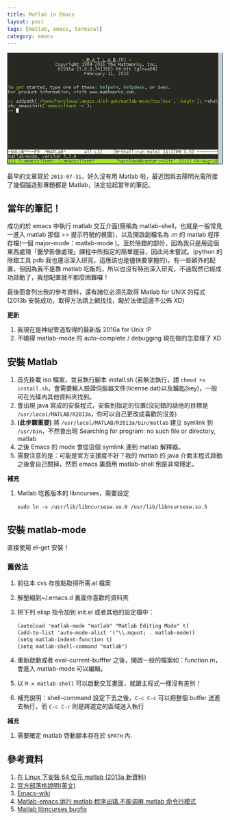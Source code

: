 ```yaml
---
title: Matlab in Emacs
layout: post
tags: [matlab, emacs, terminal]
category: emacs
---
```

![Matlab in Emacs](/assets/matlabemacs.png)


最早的文章寫於 ``2013-07-31``，好久沒有用 Matlab 啦，最近因爲去陽明光電所接了幾個腦造影專題都是 Matlab，決定拾起當年的筆記。

## 當年的筆記！
成功的於 emacs 中執行 matlab 交互介面(簡稱為 matlab-shell，也就是一般常見一進入 matlab 那個 >> 提示符號的視窗)，以及開啟副檔名為 .m 的 matlab 程序存檔(一個 major-mode：matlab-mode )。至於除錯的部份，因為我只是用這個東西處理「醫學影像處理」課程中所指定的簡單題目，因此尚未嘗試。(python 的除錯工具 pdb 我也還沒深入研究，這應該也是儘快要掌握的)。有一些額外的配置，但因為我不是靠 matlab 吃飯的，所以也沒有特別深入研究，不過既然已經成功啟動了，我想配置就不那麼困難囉！

最後面會列出我的參考資料，還有諸位必須先取得 Matlab for UNIX 的程式(2013b 安裝成功，取得方法請上網找找，礙於法律這邊不公佈 XD)

**更新**

1. 我現在是神祕管道取得的最新版 2016a for Unix :P
2. 不曉得 matlab-mode 的 auto-complete / debugging 現在做的怎麼樣了 XD

## 安裝 Matlab

1. 首先掛載 iso 檔案，並且執行腳本 install.sh (若無法執行，請 ```chmod +x install.sh```，會需要輸入驗證伺服器文件(license.dat)以及鑰匙(key)，一般可在光碟內其他資料夾找到。
2. 會出現 java 寫成的安裝程式，安裝到指定的位置(沒記錯的話他的目標是 ```/usr/local/MATLAB/R2013a```，你可以自己更改成喜歡的沒差)
3. **(此步驟重要)** 將 ```/usr/local/MATLAB/R2013a/bin/matlab``` 建立 symlink 到 ```/usr/bin```，不然會出現 Searching for program: no such file or directory, matlab
4. 之後 Emacs 的 mode 會從這個 symlink 連到 matlab 解釋器。
5. 需要注意的是：可能是官方支援度不好？我的 matlab 的 java 介面主程式啟動之後會自己關掉，然而 emacs 裏面用 matlab-shell 倒是非常穩定。

**補充**

1. Matlab 吃舊版本的 libncurses，需要設定
 
    ```shell
    sudo ln -s /usr/lib/libncursesw.so.6 /usr/lib/libncursesw.so.5
    ```

## 安裝 matlab-mode

直接使用 el-get 安裝！

### 舊做法
1. 前往本 cvs 存放點取得所需.el 檔案
2. 解壓縮到~/.emacs.d 裏面你喜歡的資料夾
3. 把下列 elisp 指令加到 init.el 或者其他的設定檔中：

    ```emacs-lisp
    (autoload 'matlab-mode "matlab" "Matlab Editing Mode" t)
    (add-to-list 'auto-mode-alist '("\\.mquot; . matlab-mode))
    (setq matlab-indent-function t)
    (setq matlab-shell-command "matlab")
    ```

4. 重新啟動或者 eval-current-bufffer 之後，開啟一般的檔案如：function.m，會進入 matlab-mode 可以編輯。
5. 以 ```M-x matlab-shell``` 可以啟動交互畫面，就跟主程式一樣沒有差別！
6. 補充說明：shell-command 設定下去之後，```C-c C-c``` 可以把整個 buffer 送進去執行，而 ```C-c C-r``` 則是將選定的區域送入執行

**補充**

1. 需要確定 matlab 啓動腳本存在於 ``$PATH`` 內.

## 參考資料

1. [在 Linux 下安裝 64 位元 matlab (2013a 新資料)](http://blog.sbw.so/Article/index/title/64%E4%BD%8DLinux%E5%AE%89%E8%A3%85Matlab-2013a%E5%AE%9E%E7%94%A8%E6%95%99%E7%A8%8B.html)
2. [官方部落格說明(英文)](http://blogs.mathworks.com/community/2009/09/14/matlab-emacs-integration-is-back/)
3. [Emacs-wiki](http://www.emacswiki.org/MatlabMode)
4. [Matlab-emacs 运行 matlab 程序出错.不能调用 matlab 命令行模式 ](http://blog.csdn.net/loveaborn/article/details/8754099)
4. [Matlab libncurses bugfix](https://bbs.archlinux.org/viewtopic.php?id=202575&p=2)
